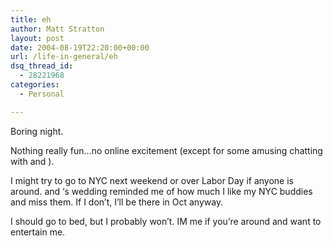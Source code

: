 ```yaml
---
title: eh
author: Matt Stratton
layout: post
date: 2004-08-19T22:20:00+00:00
url: /life-in-general/eh
dsq_thread_id:
  - 28221968
categories:
  - Personal

---
```

Boring night.

Nothing really fun&#8230;no online excitement (except for some amusing chatting with and ).

I might try to go to NYC next weekend or over Labor Day if anyone is around. and &#8216;s wedding reminded me of how much I like my NYC buddies and miss them. If I don&#8217;t, I&#8217;ll be there in Oct anyway.

I should go to bed, but I probably won&#8217;t. IM me if you&#8217;re around and want to entertain me.